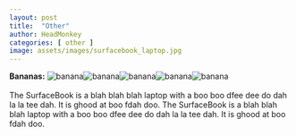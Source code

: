 ```yaml
---
layout: post
title:  "Other"
author: HeadMonkey
categories: [ other ]
image: assets/images/surfacebook_laptop.jpg
---
```

**Bananas:** ![banana]({{site.baseurl}}/assets/images/banana.png)![banana]({{site.baseurl}}/assets/images/banana.png)![banana]({{site.baseurl}}/assets/images/banana.png)![banana]({{site.baseurl}}/assets/images/banana.png)![banana]({{site.baseurl}}/assets/images/half-banana.png)<br><br>The SurfaceBook is a blah blah blah laptop with a boo boo dfee dee do dah la la tee dah.  It is ghood at boo fdah doo. The SurfaceBook is a blah blah blah laptop with a boo boo dfee dee do dah la la tee dah.  It is ghood at boo fdah doo.

